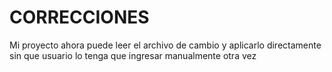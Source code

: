 # CORRECCIONES
Mi proyecto ahora puede leer el archivo de cambio y aplicarlo directamente sin que usuario lo tenga que ingresar manualmente otra vez
